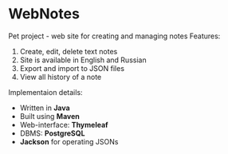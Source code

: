 # WebNotes
Pet project - web site for creating and managing notes
Features:
1. Create, edit, delete text notes 
2. Site is available in English and Russian
3. Export and import to JSON files
4. View all history of a note

Implementaion details:
- Written in <b>Java</b>
- Built using <b>Maven</b>
- Web-interface: <b>Thymeleaf</b>
- DBMS: <b>PostgreSQL</b>
- <b>Jackson</b> for operating JSONs

